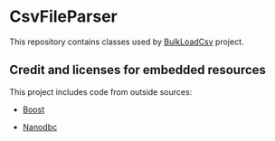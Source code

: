 # CsvFileParser

This repository contains classes used by [BulkLoadCsv](https://github.com/gennadiy1g/BulkLoadCsv) project.

## Credit and licenses for embedded resources

This project includes code from outside sources:

* [Boost](https://www.boost.org/LICENSE_1_0.txt)

* [Nanodbc](https://nanodbc.github.io/nanodbc/doxygen/index.html#license)